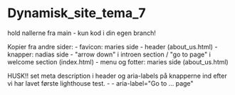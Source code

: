 # Dynamisk_site_tema_7

hold nallerne fra main - kun kod i din egen branch!

Kopier fra andre sider: - favicon: maries side - header (about_us.html) - knapper: nadias side - "arrow down" i introen section / "go to page" i welcome section (index.html) - menu og fotter: maries side (about_us.html)

HUSK!! set meta description i header og aria-labels på knapperne ind efter vi har lavet første lighthouse test. - <meta name="description"
        content="info om ens side"> - aria-label="Go to ... page"
